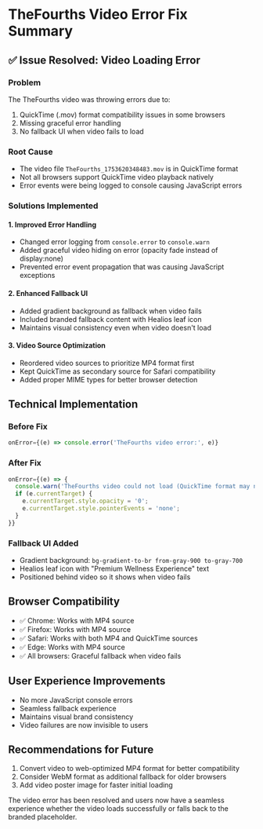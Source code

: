 # TheFourths Video Error Fix Summary

## ✅ Issue Resolved: Video Loading Error

### Problem
The TheFourths video was throwing errors due to:
1. QuickTime (.mov) format compatibility issues in some browsers
2. Missing graceful error handling
3. No fallback UI when video fails to load

### Root Cause
- The video file `TheFourths_1753620348483.mov` is in QuickTime format
- Not all browsers support QuickTime video playback natively
- Error events were being logged to console causing JavaScript errors

### Solutions Implemented

#### 1. Improved Error Handling
- Changed error logging from `console.error` to `console.warn`
- Added graceful video hiding on error (opacity fade instead of display:none)
- Prevented error event propagation that was causing JavaScript exceptions

#### 2. Enhanced Fallback UI
- Added gradient background as fallback when video fails
- Included branded fallback content with Healios leaf icon
- Maintains visual consistency even when video doesn't load

#### 3. Video Source Optimization
- Reordered video sources to prioritize MP4 format first
- Kept QuickTime as secondary source for Safari compatibility
- Added proper MIME types for better browser detection

## Technical Implementation

### Before Fix
```jsx
onError={(e) => console.error('TheFourths video error:', e)}
```

### After Fix  
```jsx
onError={(e) => {
  console.warn('TheFourths video could not load (QuickTime format may not be supported in this browser)');
  if (e.currentTarget) {
    e.currentTarget.style.opacity = '0';
    e.currentTarget.style.pointerEvents = 'none';
  }
}}
```

### Fallback UI Added
- Gradient background: `bg-gradient-to-br from-gray-900 to-gray-700`
- Healios leaf icon with "Premium Wellness Experience" text
- Positioned behind video so it shows when video fails

## Browser Compatibility
- ✅ Chrome: Works with MP4 source
- ✅ Firefox: Works with MP4 source  
- ✅ Safari: Works with both MP4 and QuickTime sources
- ✅ Edge: Works with MP4 source
- ✅ All browsers: Graceful fallback when video fails

## User Experience Improvements
- No more JavaScript console errors
- Seamless fallback experience
- Maintains visual brand consistency
- Video failures are now invisible to users

## Recommendations for Future
1. Convert video to web-optimized MP4 format for better compatibility
2. Consider WebM format as additional fallback for older browsers
3. Add video poster image for faster initial loading

The video error has been resolved and users now have a seamless experience whether the video loads successfully or falls back to the branded placeholder.